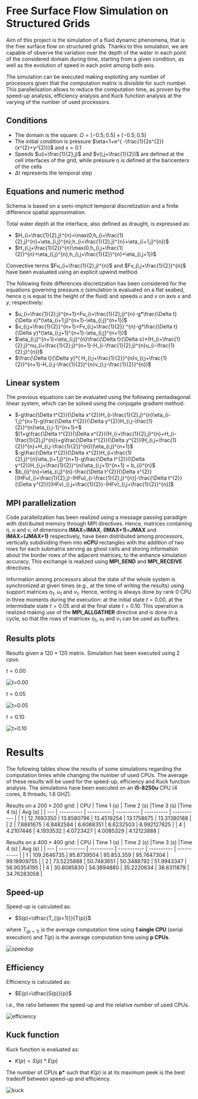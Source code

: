 # Free Surface Flow Simulation on Structured Grids

Aim of this project is the simulation of a fluid dynamic phenomena, that is the free surface flow on structured grids. Thanks to this simulation, we are capable of observe the variation over the depth of the water in each point of the considered domain during time, starting from a given condition, as well as the evolution of speed in each point among both axis.

The simulation can be executed making exploiting any number of processors given that the computation matrix is divisible for such number. This parallelisation allows to reduce the computation time, as proven by the speed-up analysis, efficiency analysis and Kuck function analysis at the varying of the number of used processors.

## Conditions

- The domain is the square: $\Omega=[-0.5;0.5]\times[-0.5;0.5]$
- The initial condition is pressure $\eta=1+e^{ -\frac{1}{2s^{2}}(x^{2}+y^{2})}$ and $s=0.1$
- Speeds $u(i+\frac{1}{2},j)$ and $v(i,j+\frac{1}{2})$ are defined at the cell interfaces of the grid, while pressure $\eta$ is defined at the baricenters of the cells
- $\Delta t$ represents the temporal step
  
## Equations and numeric method

Schema is based on a semi-implicit temporal discretization and a finite difference spatial approximation.

Total water depth at the interface, also defined as draught, is expressed as:
- $H_{i+\frac{1}{2},j}^{n}=\max(0,h_{i+\frac{1}{2},j}^{n}+\eta_{i,j}^{n};h_{i+\frac{1}{2},j}^{n}+\eta_{i+1,j}^{n})$
- $H_{i,j+\frac{1}{2}}^{n}\max(0,h_{i,j+\frac{1}{2}}^{n}+\eta_{i,j}^{n};h_{i,j+\frac{1}{2}}^{n}+\eta_{i,j+1})$

Convective terms $Fu_{i+\frac{1}{2},j}^{n}$ and $Fv_{i,j+\frac{1}{2}}^{n}$ have been evaluated using an explicit upwind method.

The following finite differences discretization has been considered for the equations governing pressure $\eta$ (simulation is evaluated on a flat seabed, hence $\eta$ is equal to the height of the fluid) and speeds $u$ and $v$ on axis $x$ and $y$, respectively:
- $u_{i+\frac{1}{2};j}^{n+1}=Fu_{i+\frac{1}{2};j}^{n}-g*\frac{\Delta t}{\Delta x}*(\eta_{i+1;j}^{n+1}-\eta_{i;j}^{n+1})$
- $v_{i;j+\frac{1}{2}}^{n+1}=Fv_{i;j+\frac{1}{2}} ^{n}-g*\frac{\Delta t}{\Delta y}*(\eta_{i;j+1}^{n+1}-\eta_{i;j}^{n+1})$
- $\eta_{i;j}^{n+1}=\eta_{i;j}^{n}\frac{\Delta t}{\Delta x}*(H_{i+\frac{1}{2};j}^nu_{i+\frac{1}{2};j}^{n+1}-H_{i-\frac{1}{2};j}^{n}u_{i-\frac{1}{2};j}^{n})$
- $\frac{\Delta t}{\Delta y}*( H_{i;j+\frac{1}{2}}^{n}v_{i;j+\frac{1}{2}}^{n+1}-H_{i;j-\frac{1}{2}}^{n}v_{i;j-\frac{1}{2}}^{n})$

## Linear system

The previous equations can be evaluated using the following pentadiagonal linear system, which can be solved using the conjugate gradient method:

- $-g\frac{\Delta t^{2}}{\Delta x^{2}}H_{i-\frac{1}{2},j}^{n}\eta_{i-1,j}^{n+1}-g\frac{\Delta t^{2}}{\Delta y^{2}}H_{i,j-\frac{1}{2}}^{n}\eta_{i,j-1}^{n+1}+$\
$[1+g\frac{\Delta t^{2}}{\Delta x^{2}}(H_{i+\frac{1}{2},j}^{n}+H_{i-\frac{1}{2},j}^{n})+g\frac{\Delta t^{2}}{\Delta y^{2}}(H_{i,j+\frac{1}{2}}^{n}+H_{i,j-\frac{1}{2}}^{n})]\eta_{i,j}^{n+1}$\
$-g\frac{\Delta t^{2}}{\Delta x^{2}}H_{i+\frac{1}{2},j}^{n}\eta_{i+1,j}^{n+1}-g\frac{\Delta t^{2}}{\Delta y^{2}}H_{i,j+\frac{1}{2}}^{n}\eta_{i,j+1}^{n+1} = b_{i}^{n}$
- $b_{i}^{n}=\eta_{i,j}^{n}-\frac{\Delta t^{2}}{\Delta x^{2}}[(HFu)_{i+\frac{1}{2},j}-(HFu)_{i-\frac{1}{2},j}^{n}]-\frac{\Delta t^{2}}{\Delta y^{2}}[(HFv)_{i,j+\frac{1}{2}}-(HFv)_{i,j+\frac{1}{2}}^{n}]$

## MPI parallelization

Code parallelization has been realized using a message passing paradigm with distributed memory through MPI directives. Hence, matrices containing $\eta$, $u$ and $v$, of dimensions **IMAX**$\times$**IMAX**, **(IMAX+1)**$\times$**JMAX** and **IMAX**$\times$**(JMAX+1)** respectively, have been distributed among processors, vertically subdividing them into **nCPU** rectangles with the addition of two rows for each submatrix serving as ghost cells and storing information about the border rows of the adjacent matrices, to the enhance simulation accuracy. This exchange is realized using **MPI_SEND** and **MPI_RECEIVE** directives.

Information among processors about the state of the whole system is synchronized at given times (e.g., at the time of writing the results) using support matrices $\eta_1$, $u_1$ and $v_1$. Hence, writing is always done by rank 0 CPU in three moments during the execution: at the initial state $t=0.00$, at the intermidiate state $t=0.05$ and at the final state $t=0.10$. This operation is realized making use of the **MPI_ALLGATHER** directive and is done in a cycle, so that the rows of matricex $\eta_1$, $u_1$ and $v_1$ can be used as buffers.

## Results plots

Results given a $120\times 120$ matrix. Simulation has been executed using 2 cpus.

$t=0.00$

![t=0.00](https://github.com/alberto-paparella/FreeSurfaceFlowSimulation/blob/main/images/test_2_cpu_120_120_matrix_0000_0000.PNG?raw=true)

$t=0.05$

![t=0.05](https://github.com/alberto-paparella/FreeSurfaceFlowSimulation/blob/main/images/test_2_cpu_120_120_matrix_0003_0000.PNG?raw=true)

$t=0.10$

![t=0.10](https://github.com/alberto-paparella/FreeSurfaceFlowSimulation/blob/main/images/test_2_cpu_120_120_matrix_0008_0000.PNG?raw=true)

# Results

The following tables show the results of some simulations regarding the computation times while changing the number of used CPUs. The average of these results will be used for the speed-up, efficiency and Kuck function analysis. The simulations have been executed on an **i5-8250u** CPU (4 cores, 8 threads, 1.6 GHZ).

Results on a $200\times 200$ grid:
| CPU | Time 1 (s) | Time 2 (s) |Time 3 (s)  |Time 4 (s)  | Avg (s)     |
| --- | ---------- | ---------- | ---------- | ---------- | ----------- |
| 1   | 12.7693350 | 13.8580796 | 13.4519254 | 13.1758675 | 13.31380188 |
| 2   | 7.8881675  | 6.8482584  | 6.6088351  | 6.6232503  | 6.992127825 |
| 4   | 4.2107446  | 4.1933532  | 4.0723427  | 4.0085329  | 4.12123888  |

Results on a $400\times 400$ grid:
| CPU | Time 1 (s)  | Time 2 (s) |Time 3 (s)   |Time 4 (s)  | Avg (s)     |
| --- | ----------- | ---------- | ----------- | ---------- | ----------- |
| 1   | 109.2646735 | 95.8739504 | 95.853.359  | 95.7647304 | 99.18909755 |
| 2   | 73.5225888  | 50.7483651 | 50.3488792  | 51.9943347 | 56.90354195 |
| 4   | 30.8085830  | 34.3894880 | 35.2220634  | 38.6311879 | 34.76283058 |

## Speed-up

Speed-up is calculated as:
- $S(p)=\dfrac{T_{(p=1)}}{T(p)}$

where $T_{(p=1)}$ is the average computation time using **1 single CPU** (serial execution) and $T(p)$ is the average computation time using **p CPUs**.

![speedup](https://github.com/alberto-paparella/FreeSurfaceFlowSimulation/blob/main/images/speedup.png?raw=true)

## Efficiency

Efficiency is calculated as:
- $E(p)=\dfrac{S(p)}{p}$

i.e., the ratio between the speed-up and the relative number of used CPUs.

![efficiency](https://github.com/alberto-paparella/FreeSurfaceFlowSimulation/blob/main/images/efficiency.png?raw=true)

## Kuck function

Kuck function is evaluated as:
- $K(p)=S(p)*E(p)$

The number of CPUs **p\*** such that $K(p)$ is at its maximum peek is the best tradeoff between speed-up and efficiency.

![kuck](https://github.com/alberto-paparella/FreeSurfaceFlowSimulation/blob/main/images/kuck.png?raw=true)
